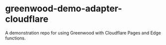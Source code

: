 # greenwood-demo-adapter-cloudflare

A demonstration repo for using Greenwood with Cloudflare Pages and Edge functions.
